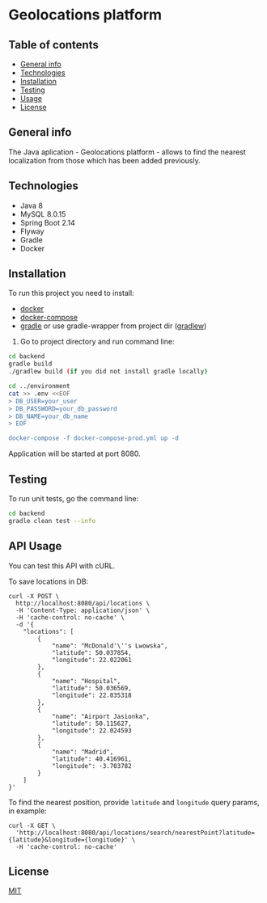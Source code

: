# Geolocations platform

## Table of contents
* [General info](#general-info)
* [Technologies](#technologies)
* [Installation](#installation)
* [Testing](#testing)
* [Usage](#api-usage)
* [License](#license)

## General info
The Java aplication - Geolocations platform - allows to find the nearest localization from those which has been added previously.

## Technologies

* Java 8
* MySQL 8.0.15
* Spring Boot 2.14
* Flyway
* Gradle
* Docker

## Installation

To run this project you need to install:
* [docker](https://www.docker.com/get-started)
* [docker-compose](https://docs.docker.com/compose/gettingstarted/)
* [gradle](https://docs.gradle.org/current/userguide/getting_started.html) or use gradle-wrapper from project dir ([gradlew](https://github.com/adamkrupa96/geolocations-platform/blob/master/backend/gradlew))

1. Go to project directory and run command line:

```bash
cd backend
gradle build      
./gradlew build (if you did not install gradle locally)

cd ../environment
cat >> .env <<EOF
> DB_USER=your_user
> DB_PASSWORD=your_db_password
> DB_NAME=your_db_name
> EOF

docker-compose -f docker-compose-prod.yml up -d

```
Application will be started at port 8080.

## Testing
To run unit tests, go the command line:
```bash
cd backend
gradle clean test --info
```

## API Usage

You can test this API with cURL.

To save locations in DB:
```cURL
curl -X POST \
  http://localhost:8080/api/locations \
  -H 'Content-Type: application/json' \
  -H 'cache-control: no-cache' \
  -d '{
    "locations": [
        {
            "name": "McDonald'\''s Lwowska",
            "latitude": 50.037854,
            "longitude": 22.022061
        },
        {
            "name": "Hospital",
            "latitude": 50.036569,
            "longitude": 22.035318
        },
        {
            "name": "Airport Jasionka",
            "latitude": 50.115627,
            "longitude": 22.024593
        },
        {
        	"name": "Madrid",
        	"latitude": 40.416961,
        	"longitude": -3.703782
        }
    ]
}'
```

To find the nearest position, provide ``latitude`` and ``longitude`` query params, in example:
```curl
curl -X GET \
  'http://localhost:8080/api/locations/search/nearestPoint?latitude={latitude}&longitude={longitude}' \
  -H 'cache-control: no-cache'
```

## License
[MIT](https://github.com/adamkrupa96/geolocations-platform/blob/master/LICENSE)